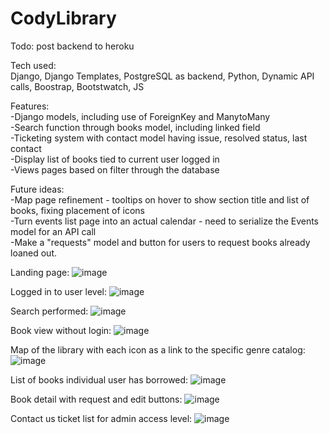 # CodyLibrary  
Todo: post backend to heroku  

Tech used:  
Django, Django Templates, PostgreSQL as backend, Python, Dynamic API calls, Boostrap, Bootstwatch, JS

Features:  
-Django models, including use of ForeignKey and ManytoMany  
-Search function through books model, including linked field  
-Ticketing system with contact model having issue, resolved status, last contact  
-Display list of books tied to current user logged in  
-Views pages based on filter through the database  

Future ideas:  
-Map page refinement - tooltips on hover to show section title and list of books, fixing placement of icons  
-Turn events list page into an actual calendar - need to serialize the Events model for an API call  
-Make a "requests" model and button for users to request books already loaned out.    

Landing page:
![image](https://github.com/codysharma/CodyLibrary/assets/123990673/01d06670-d109-4288-89e9-7464fab0048f)

Logged in to user level:
![image](https://github.com/codysharma/CodyLibrary/assets/123990673/acc9d0b5-96e0-4c37-a77f-5c7b838edd7d)

Search performed:
![image](https://github.com/codysharma/CodyLibrary/assets/123990673/2332fc85-f6eb-43ba-a73b-547d3bf5ee2d)

Book view without login:
![image](https://github.com/codysharma/CodyLibrary/assets/123990673/cf08ddce-a454-49d4-8049-27783a552d11)

Map of the library with each icon as a link to the specific genre catalog:
![image](https://github.com/codysharma/CodyLibrary/assets/123990673/5a6de4ed-3326-4a57-8c83-f3d31393664c)

List of books individual user has borrowed:
![image](https://github.com/codysharma/CodyLibrary/assets/123990673/f9df39e6-bb9f-457d-9866-def9b8d3b0c0)

Book detail with request and edit buttons:
![image](https://github.com/codysharma/CodyLibrary/assets/123990673/66410278-2d51-4948-a417-3b491d3127bb)

Contact us ticket list for admin access level:
![image](https://github.com/codysharma/CodyLibrary/assets/123990673/b2c0b292-2e54-4377-81be-66f3b8d80e44)
